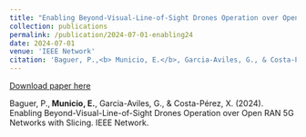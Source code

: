 ```yaml
---
title: "Enabling Beyond-Visual-Line-of-Sight Drones Operation over Open RAN 5G Networks with Slicing"
collection: publications
permalink: /publication/2024-07-01-enabling24
date: 2024-07-01
venue: 'IEEE Network'
citation: 'Baguer, P.,<b> Municio, E.</b>, Garcia-Aviles, G., & Costa-Pérez, X. (2024). Enabling Beyond-Visual-Line-of-Sight Drones Operation over Open RAN 5G Networks with Slicing. IEEE Network.'
---
```


[Download paper here](https://www.researchgate.net/profile/Esteban-Municio/publication/381897094_Enabling_Beyond-Visual-Line-of-Sight_Drones_Operation_over_Open_RAN_5G_Networks_with_Slicing/links/6698d8184a172d2988aa3cec/Enabling-Beyond-Visual-Line-of-Sight-Drones-Operation-over-Open-RAN-5G-Networks-with-Slicing.pdf)

Baguer, P.,<b> Municio, E.</b>, Garcia-Aviles, G., & Costa-Pérez, X. (2024). Enabling Beyond-Visual-Line-of-Sight Drones Operation over Open RAN 5G Networks with Slicing. IEEE Network.